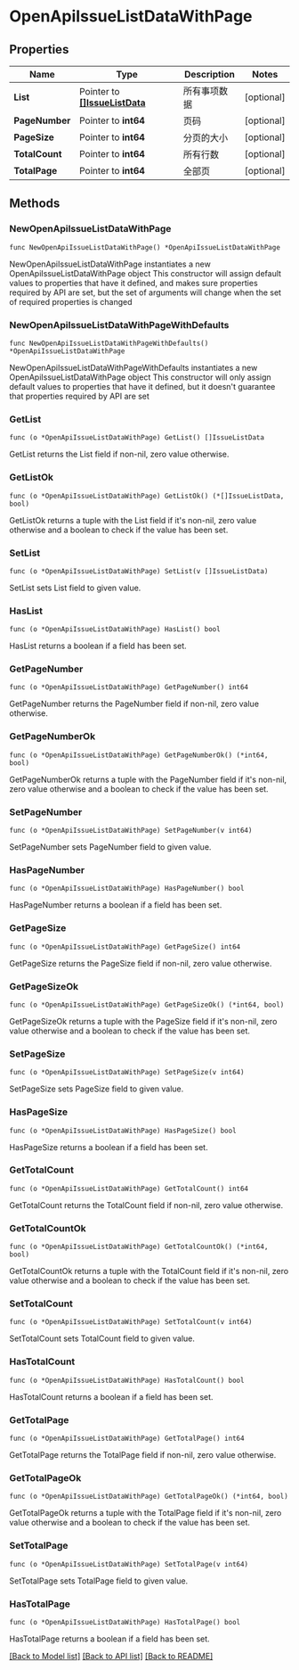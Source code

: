# OpenApiIssueListDataWithPage

## Properties

Name | Type | Description | Notes
------------ | ------------- | ------------- | -------------
**List** | Pointer to [**[]IssueListData**](IssueListData.md) | 所有事项数据 | [optional] 
**PageNumber** | Pointer to **int64** | 页码 | [optional] 
**PageSize** | Pointer to **int64** | 分页的大小 | [optional] 
**TotalCount** | Pointer to **int64** | 所有行数 | [optional] 
**TotalPage** | Pointer to **int64** | 全部页 | [optional] 

## Methods

### NewOpenApiIssueListDataWithPage

`func NewOpenApiIssueListDataWithPage() *OpenApiIssueListDataWithPage`

NewOpenApiIssueListDataWithPage instantiates a new OpenApiIssueListDataWithPage object
This constructor will assign default values to properties that have it defined,
and makes sure properties required by API are set, but the set of arguments
will change when the set of required properties is changed

### NewOpenApiIssueListDataWithPageWithDefaults

`func NewOpenApiIssueListDataWithPageWithDefaults() *OpenApiIssueListDataWithPage`

NewOpenApiIssueListDataWithPageWithDefaults instantiates a new OpenApiIssueListDataWithPage object
This constructor will only assign default values to properties that have it defined,
but it doesn't guarantee that properties required by API are set

### GetList

`func (o *OpenApiIssueListDataWithPage) GetList() []IssueListData`

GetList returns the List field if non-nil, zero value otherwise.

### GetListOk

`func (o *OpenApiIssueListDataWithPage) GetListOk() (*[]IssueListData, bool)`

GetListOk returns a tuple with the List field if it's non-nil, zero value otherwise
and a boolean to check if the value has been set.

### SetList

`func (o *OpenApiIssueListDataWithPage) SetList(v []IssueListData)`

SetList sets List field to given value.

### HasList

`func (o *OpenApiIssueListDataWithPage) HasList() bool`

HasList returns a boolean if a field has been set.

### GetPageNumber

`func (o *OpenApiIssueListDataWithPage) GetPageNumber() int64`

GetPageNumber returns the PageNumber field if non-nil, zero value otherwise.

### GetPageNumberOk

`func (o *OpenApiIssueListDataWithPage) GetPageNumberOk() (*int64, bool)`

GetPageNumberOk returns a tuple with the PageNumber field if it's non-nil, zero value otherwise
and a boolean to check if the value has been set.

### SetPageNumber

`func (o *OpenApiIssueListDataWithPage) SetPageNumber(v int64)`

SetPageNumber sets PageNumber field to given value.

### HasPageNumber

`func (o *OpenApiIssueListDataWithPage) HasPageNumber() bool`

HasPageNumber returns a boolean if a field has been set.

### GetPageSize

`func (o *OpenApiIssueListDataWithPage) GetPageSize() int64`

GetPageSize returns the PageSize field if non-nil, zero value otherwise.

### GetPageSizeOk

`func (o *OpenApiIssueListDataWithPage) GetPageSizeOk() (*int64, bool)`

GetPageSizeOk returns a tuple with the PageSize field if it's non-nil, zero value otherwise
and a boolean to check if the value has been set.

### SetPageSize

`func (o *OpenApiIssueListDataWithPage) SetPageSize(v int64)`

SetPageSize sets PageSize field to given value.

### HasPageSize

`func (o *OpenApiIssueListDataWithPage) HasPageSize() bool`

HasPageSize returns a boolean if a field has been set.

### GetTotalCount

`func (o *OpenApiIssueListDataWithPage) GetTotalCount() int64`

GetTotalCount returns the TotalCount field if non-nil, zero value otherwise.

### GetTotalCountOk

`func (o *OpenApiIssueListDataWithPage) GetTotalCountOk() (*int64, bool)`

GetTotalCountOk returns a tuple with the TotalCount field if it's non-nil, zero value otherwise
and a boolean to check if the value has been set.

### SetTotalCount

`func (o *OpenApiIssueListDataWithPage) SetTotalCount(v int64)`

SetTotalCount sets TotalCount field to given value.

### HasTotalCount

`func (o *OpenApiIssueListDataWithPage) HasTotalCount() bool`

HasTotalCount returns a boolean if a field has been set.

### GetTotalPage

`func (o *OpenApiIssueListDataWithPage) GetTotalPage() int64`

GetTotalPage returns the TotalPage field if non-nil, zero value otherwise.

### GetTotalPageOk

`func (o *OpenApiIssueListDataWithPage) GetTotalPageOk() (*int64, bool)`

GetTotalPageOk returns a tuple with the TotalPage field if it's non-nil, zero value otherwise
and a boolean to check if the value has been set.

### SetTotalPage

`func (o *OpenApiIssueListDataWithPage) SetTotalPage(v int64)`

SetTotalPage sets TotalPage field to given value.

### HasTotalPage

`func (o *OpenApiIssueListDataWithPage) HasTotalPage() bool`

HasTotalPage returns a boolean if a field has been set.


[[Back to Model list]](../README.md#documentation-for-models) [[Back to API list]](../README.md#documentation-for-api-endpoints) [[Back to README]](../README.md)


